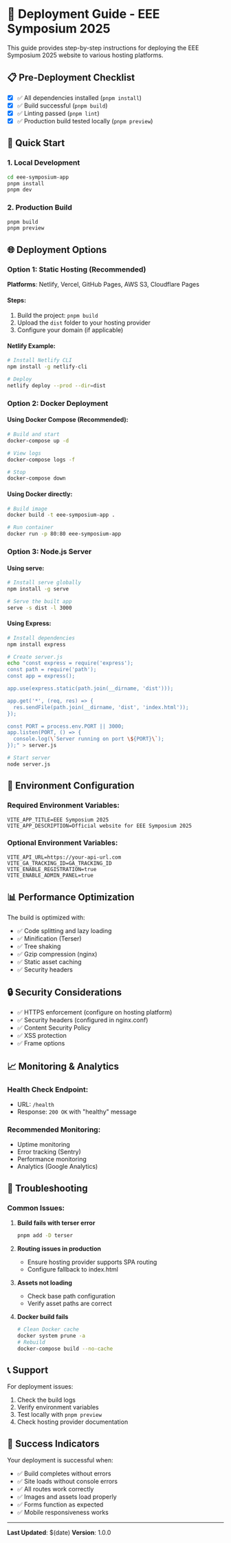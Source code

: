 # 🚀 Deployment Guide - EEE Symposium 2025

This guide provides step-by-step instructions for deploying the EEE Symposium 2025 website to various hosting platforms.

## 📋 Pre-Deployment Checklist

- [x] ✅ All dependencies installed (`pnpm install`)
- [x] ✅ Build successful (`pnpm build`)
- [x] ✅ Linting passed (`pnpm lint`)
- [x] ✅ Production build tested locally (`pnpm preview`)

## 🎯 Quick Start

### 1. Local Development
```bash
cd eee-symposium-app
pnpm install
pnpm dev
```

### 2. Production Build
```bash
pnpm build
pnpm preview
```

## 🌐 Deployment Options

### Option 1: Static Hosting (Recommended)

**Platforms**: Netlify, Vercel, GitHub Pages, AWS S3, Cloudflare Pages

#### Steps:
1. Build the project: `pnpm build`
2. Upload the `dist` folder to your hosting provider
3. Configure your domain (if applicable)

#### Netlify Example:
```bash
# Install Netlify CLI
npm install -g netlify-cli

# Deploy
netlify deploy --prod --dir=dist
```

### Option 2: Docker Deployment

#### Using Docker Compose (Recommended):
```bash
# Build and start
docker-compose up -d

# View logs
docker-compose logs -f

# Stop
docker-compose down
```

#### Using Docker directly:
```bash
# Build image
docker build -t eee-symposium-app .

# Run container
docker run -p 80:80 eee-symposium-app
```

### Option 3: Node.js Server

#### Using serve:
```bash
# Install serve globally
npm install -g serve

# Serve the built app
serve -s dist -l 3000
```

#### Using Express:
```bash
# Install dependencies
npm install express

# Create server.js
echo "const express = require('express');
const path = require('path');
const app = express();

app.use(express.static(path.join(__dirname, 'dist')));

app.get('*', (req, res) => {
  res.sendFile(path.join(__dirname, 'dist', 'index.html'));
});

const PORT = process.env.PORT || 3000;
app.listen(PORT, () => {
  console.log(\`Server running on port \${PORT}\`);
});" > server.js

# Start server
node server.js
```

## 🔧 Environment Configuration

### Required Environment Variables:
```env
VITE_APP_TITLE=EEE Symposium 2025
VITE_APP_DESCRIPTION=Official website for EEE Symposium 2025
```

### Optional Environment Variables:
```env
VITE_API_URL=https://your-api-url.com
VITE_GA_TRACKING_ID=GA_TRACKING_ID
VITE_ENABLE_REGISTRATION=true
VITE_ENABLE_ADMIN_PANEL=true
```

## 📊 Performance Optimization

The build is optimized with:
- ✅ Code splitting and lazy loading
- ✅ Minification (Terser)
- ✅ Tree shaking
- ✅ Gzip compression (nginx)
- ✅ Static asset caching
- ✅ Security headers

## 🔒 Security Considerations

- ✅ HTTPS enforcement (configure on hosting platform)
- ✅ Security headers (configured in nginx.conf)
- ✅ Content Security Policy
- ✅ XSS protection
- ✅ Frame options

## 📈 Monitoring & Analytics

### Health Check Endpoint:
- URL: `/health`
- Response: `200 OK` with "healthy" message

### Recommended Monitoring:
- Uptime monitoring
- Error tracking (Sentry)
- Performance monitoring
- Analytics (Google Analytics)

## 🚨 Troubleshooting

### Common Issues:

1. **Build fails with terser error**
   ```bash
   pnpm add -D terser
   ```

2. **Routing issues in production**
   - Ensure hosting provider supports SPA routing
   - Configure fallback to index.html

3. **Assets not loading**
   - Check base path configuration
   - Verify asset paths are correct

4. **Docker build fails**
   ```bash
   # Clean Docker cache
   docker system prune -a
   # Rebuild
   docker-compose build --no-cache
   ```

## 📞 Support

For deployment issues:
1. Check the build logs
2. Verify environment variables
3. Test locally with `pnpm preview`
4. Check hosting provider documentation

## 🎉 Success Indicators

Your deployment is successful when:
- ✅ Build completes without errors
- ✅ Site loads without console errors
- ✅ All routes work correctly
- ✅ Images and assets load properly
- ✅ Forms function as expected
- ✅ Mobile responsiveness works

---

**Last Updated**: $(date)
**Version**: 1.0.0 
